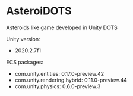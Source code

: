 # AsteroiDOTS

Asteroids like game developed in Unity DOTS

Unity version: 
  - 2020.2.7f1
  
ECS packages:
  - com.unity.entities: 0.17.0-preview.42
  - com.unity.rendering.hybrid: 0.11.0-preview.44
  - com.unity.physics: 0.6.0-preview.3
    

